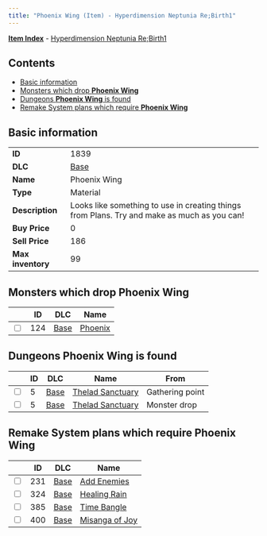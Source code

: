 ```yaml
---
title: "Phoenix Wing (Item) - Hyperdimension Neptunia Re;Birth1"
---
```


[**Item Index**](/neptunia/rb1/item/index.html) - [Hyperdimension Neptunia Re;Birth1](/neptunia/rb1)

## Contents

- [Basic information](#basic-information)
- [Monsters which drop **Phoenix Wing**](#monsters-which-drop-phoenix-wing)
- [Dungeons **Phoenix Wing** is found](#dungeons-phoenix-wing-is-found)
- [Remake System plans which require **Phoenix Wing**](#remake-system-plans-which-require-phoenix-wing)

## Basic information

|   |   |
| -- | -- |
| **ID** | 1839 |
| **DLC** | [Base](/neptunia/rb1/dlc/1-base.html) |
| **Name** | Phoenix Wing |
| **Type** | Material |
| **Description** | Looks like something to use in creating things from Plans. Try and make as much as you can! |
| **Buy Price** | 0 |
| **Sell Price** | 186 |
| **Max inventory** | 99 |


## Monsters which drop **Phoenix Wing**

|    | ID | DLC | Name |
| -- | -- | --- | ---- |
| <input type="checkbox" id="rb1-monster-1-124" class="trackbox" /> | 124 | [Base](/neptunia/rb1/dlc/1-base.html) | [Phoenix](/neptunia/rb1/monster/1-124-phoenix.html) |


## Dungeons **Phoenix Wing** is found

|    | ID | DLC | Name | From |
| -- | -- | --- | ---- | ---- |
| <input type="checkbox" id="rb1-dungeon-1-5" class="trackbox" /> | 5 | [Base](/neptunia/rb1/dlc/1-base.html) | [Thelad Sanctuary](/neptunia/rb1/dungeon/1-5-thelad-sanctuary.html) | Gathering point |
| <input type="checkbox" id="rb1-dungeon-1-5" class="trackbox" /> | 5 | [Base](/neptunia/rb1/dlc/1-base.html) | [Thelad Sanctuary](/neptunia/rb1/dungeon/1-5-thelad-sanctuary.html) | Monster drop |


## Remake System plans which require **Phoenix Wing**

|    | ID | DLC | Name |
| -- | -- | --- | ---- |
| <input type="checkbox" id="rb1-quest-1-231" class="trackbox" /> | 231 | [Base](/neptunia/rb1/dlc/1-base.html) | [Add Enemies](/neptunia/rb1/quest/1-231-add-enemies.html) |
| <input type="checkbox" id="rb1-quest-1-324" class="trackbox" /> | 324 | [Base](/neptunia/rb1/dlc/1-base.html) | [Healing Rain](/neptunia/rb1/quest/1-324-healing-rain.html) |
| <input type="checkbox" id="rb1-quest-1-385" class="trackbox" /> | 385 | [Base](/neptunia/rb1/dlc/1-base.html) | [Time Bangle](/neptunia/rb1/quest/1-385-time-bangle.html) |
| <input type="checkbox" id="rb1-quest-1-400" class="trackbox" /> | 400 | [Base](/neptunia/rb1/dlc/1-base.html) | [Misanga of Joy](/neptunia/rb1/quest/1-400-misanga-of-joy.html) |

